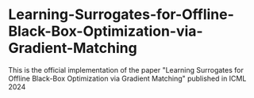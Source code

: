 # Learning-Surrogates-for-Offline-Black-Box-Optimization-via-Gradient-Matching
This is the official implementation of the paper "Learning Surrogates for Offline Black-Box Optimization via Gradient Matching" published in ICML 2024
